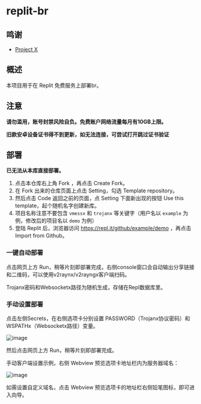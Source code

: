 # replit-br

## 鸣谢

- [Project X](https://github.com/)

## 概述

本项目用于在 Replit 免费服务上部署br。



## 注意

 **请勿滥用，账号封禁风险自负。免费账户网络流量每月有10GB上限。**
 
 **旧款安卓设备证书得不到更新，如无法连接，可尝试打开跳过证书验证**

## 部署
 
 **已无法从本库直接部署。**

 1. 点击本仓库右上角 Fork ，再点击 Create Fork。   
 2. 在 Fork 出来的仓库页面上点击 Setting，勾选 Template repository。   
 3. 然后点击 Code 返回之前的页面，点 Setting 下面新出现的按钮 Use this template，起个随机名字创建新库。  
 4. 项目名称注意不要包含 `vmessx` 和 `trojanx` 等关键字（用户名以 `example` 为例，修改后的项目名以 `demo` 为例）  
 5. 登陆 Replit 后，浏览器访问 https://repl.it/github/example/demo ，再点击 Import from Github。

### 一键自动部署

点击网页上方 Run，稍等片刻即部署完成，右侧console窗口会自动输出分享链接和二维码，可以使用v2raynx/v2rayngx客户端扫码。

Trojanx密码和Websocketx路径为随机生成，存储在Repl数据库里。

### 手动设置部署

点击左侧Secrets，在右侧选项卡分别设置 PASSWORD（Trojanx协议密码）和 WSPATHx（Websocketx路径）变量。

![image](https://user-images.githubusercontent.com/98247050/205805317-349f4814-5d1b-4fba-8d53-7de12a7f1810.png)

然后点击网页上方 Run，稍等片刻即部署完成。

手动客户端设置示例，右侧 Webview 预览选项卡地址栏内为服务器域名：

![image](https://user-images.githubusercontent.com/98247050/205805711-75a6ddcf-20c6-4e2c-a90a-05dc979ade45.png)

如需设置自定义域名，点击 Webview 预览选项卡的地址栏右侧铅笔图标，即可进入向导。



